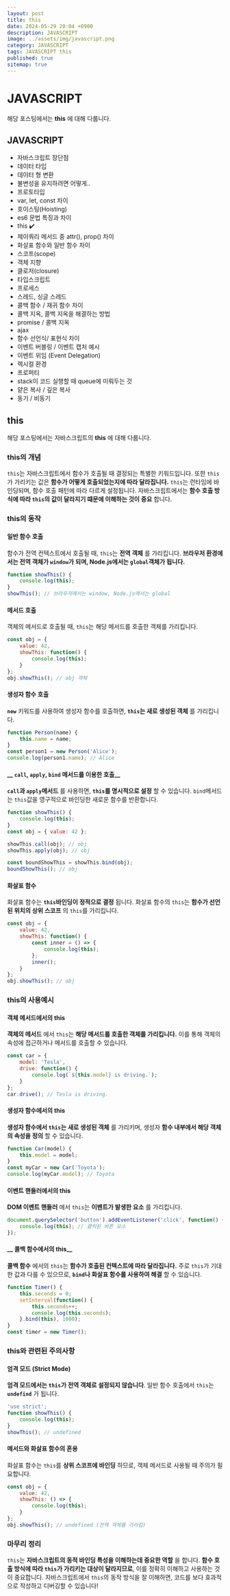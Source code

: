 ```yaml
---
layout: post
title: this
date: 2024-05-29 20:04 +0900
description: JAVASCRIPT
image: ../assets/img/javascript.png
category: JAVASCRIPT
tags: JAVASCRIPT this
published: true
sitemap: true
---
```


# JAVASCRIPT
해당 포스팅에서는 __this__ 에 대해 다룹니다.<br />


## __JAVASCRIPT__
* 자바스크립트 장단점 <br/>
* 데이터 타입 <br/>
* 데이터 형 변환<br/>
* 불변성을 유지하려면 어떻게..<br/>
* 프로토타입 <br/>
* var, let, const 차이 <br/>
* 호이스팅(Hoisting) <br/>
* es6 문법 특징과 차이<br/>
* this ✔️<br/>
* 제이쿼리 메서드 중 attr(), prop() 차이<br/>
* 화살표 함수와 일반 함수 차이<br/>
* 스코프(scope)<br/>
* 객체 지향<br/>
* 클로저(closure)<br/>
* 타입스크립트<br/>
* 프로세스<br/>
* 스레드, 싱글 스레드<br/>
* 콜백 함수 / 재귀 함수 차이<br/>
* 콜백 지옥, 콜백 지옥을 해결하는 방법<br/>
* promise / 콜백 지옥<br/>
* ajax<br/>
* 함수 선언식/ 표현식 차이<br/>
* 이벤트 버블링 / 이벤트 캡처 예시<br/>
* 이벤트 위임 (Event Delegation)<br/>
* 렉시컬 환경<br/>
* 프로퍼티<br/>
* stack이 코드 실행할 때 queue에 미뤄두는 것<br/>
* 얕은 복사 / 깊은 복사<br/>
* 동기 / 비동기<br/>

## __this__<br/>
해당 포스팅에서는 자바스크립트의 __this__ 에 대해 다룹니다.

### __this의 개념__
`this`는 자바스크립트에서 함수가 호출될 때 결정되는 특별한 키워드입니다. 또한 `this`가 가리키는 값은 __함수가 어떻게 호출되었는지에 따라 달라집니다.__ `this`는 런타임에 바인딩되며, 함수 호출 패턴에 따라 다르게 설정됩니다. 자바스크립트에서는 __함수 호출 방식에 따라 `this`의 값이 달라지기 떄문에 이해하는 것이 중요__ 합니다.

### __this의 동작__

#### __일반 함수 호출__
함수가 전역 컨텍스트에서 호출될 때, `this`는 __전역 객체__ 를 가리킵니다. __브라우저 환경에서는 전역 객체가 `window`가 되며, Node.js에서는 `global`객체가 됩니다.__

```javascript
function showThis() {
    console.log(this);
}
showThis(); // 브라우저에서는 window, Node.js에서는 global
```

#### __메서드 호출__
객체의 메서드로 호출될 때, `this`는 해당 메서드를 호출한 객체를 가리킵니다.

```javascript
const obj = {
    value: 42,
    showThis: function() {
        console.log(this);
    }
};
obj.showThis(); // obj 객체
```

#### __생성자 함수 호출__
__`new`__ 키워드를 사용하여 생성자 함수를 호출하면, __`this`는 새로 생성된 객체__ 를 가리킵니다.

```javascript
function Person(name) {
    this.name = name;
}
const person1 = new Person('Alice');
console.log(person1.name); // Alice
```

#### __ `call`, `apply`, `bind` 메서드를 이용한 호출__
__`call`과 `apply`메서드__ 를 사용하면, __`this`를 명시적으로 설정__ 할 수 있습니다. `bind`메서드는 `this`값을 영구적으로 바인딩한 새로운 함수를 반환합니다.

```javascript
function showThis() {
    console.log(this);
}
const obj = { value: 42 };

showThis.call(obj); // obj
showThis.apply(obj); // obj

const boundShowThis = showThis.bind(obj);
boundShowThis(); // obj
```

#### __화살표 함수__
화살표 함수는 __`this`바인딩이 정적으로 결정__ 됩니다. 화살표 함수의 `this`는 __함수가 선언된 위치의 상위 스코프__ 의 `this`를 가리킵니다.

```javascript
const obj = {
    value: 42,
    showThis: function() {
        const inner = () => {
            console.log(this);
        };
        inner();
    }
};
obj.showThis(); // obj
```

### __this의 사용예시__

#### __객체 메서드에서의 this__
__객체의 메서드__ 에서 `this`는 __해당 메서드를 호출한 객체를 가리킵니다.__ 이를 통해 객체의 속성에 접근하거나 메서드를 호출할 수 있습니다.

```javascript
const car = {
    model: 'Tesla',
    drive: function() {
        console.log(`${this.model} is driving.`);
    }
};
car.drive(); // Tesla is driving.
```


#### __생성자 함수에서의 this__
__생성자 함수에서 `this`는 새로 생성된 객체__ 를 가리키며, 생성자 __함수 내부에서 해당 객체의 속성을 정의__ 할 수 있습니다.

```javascript
function Car(model) {
    this.model = model;
}
const myCar = new Car('Toyota');
console.log(myCar.model); // Toyota
```


#### __이벤트 핸들러에서의 this__
__DOM 이벤트 핸들러__ 에서 `this`는 __이벤트가 발생한 요소__ 를 가리킵니다.

```javascript
document.querySelector('button').addEventListener('click', function() {
    console.log(this); // 클릭된 버튼 요소
});
```

#### __ 콜백 함수에서의 this__
__콜백 함수__ 에서의 `this`는 __함수가 호출된 컨텍스트에 따라 달라집니다.__ 주로 `this`가 기대한 값과 다를 수 있으므로, __`bind`나 화살표 함수를 사용하여 해결__ 할 수 있습니다.

```javascript
function Timer() {
    this.seconds = 0;
    setInterval(function() {
        this.seconds++;
        console.log(this.seconds);
    }.bind(this), 1000);
}
const timer = new Timer();
```

### __this와 관련된 주의사항__

<!--  -->
#### __엄격 모드 (Strict Mode)__
__엄격 모드에서는 `this`가 전역 객체로 설정되지 않습니다__. 일반 함수 호출에서 `this`는 __`undefind`__ 가 됩니다.


```javascript
'use strict';
function showThis() {
    console.log(this);
}
showThis(); // undefined
```


#### __메서드와 화살표 함수의 혼용__
화살표 함수는 `this`를 __상위 스코프에 바인딩__ 하므로, 객체 메서드로 사용될 때 주의가 필요합니다.

```javascript
const obj = {
    value: 42,
    showThis: () => {
        console.log(this);
    }
};
obj.showThis(); // undefined (전역 객체를 가리킴)
```


### __마무리 정리__
`this`는 __자바스크립트의 동적 바인딩 특성을 이해하는데 중요한 역할__ 을 합니다. __함수 호출 방식에 따라 `this`가 가리키는 대상이 달라지므로__, 이를 정확히 이해하고 사용하는 것이 중요합니다. 자바스크립트에서 `this`의 동작 방식을 잘 이해하면, 코드를 보다 효과적으로 작성하고 디버깅할 수 있습니다!